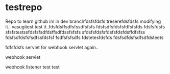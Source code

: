 # testrepo
Repo to learn github
im in dev branchfdsfsfdsfs
treserefdsfdsfs
modifying it.. vasugitest
test it..fdsfdsffsdfsfssdfsfsfs
fdsfsdfsfdsfsfdfsfsfds
fdsfsfdsfs
sfsfstestssfdsfsfsdfdsffsdfdssfsfsfs
sfdsfsfdsfsfdsfsfdsfdsffdfsfss
fdsfsdfdsfsfsdfssfdsfsf
fsdfsfsfsdfs
fdstetesfdsfds
fdsfsdfdsfsdfsdfdsteets

fdfsfdsfs
servlet for webhook
servlet again..

webhook servlet

webhook listener
test
test
